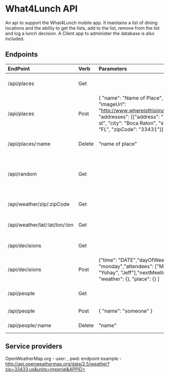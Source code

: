 # What4Lunch API
An api to support the What4Lunch mobile app. It maintains a list of dining locations and the ability to get the lists, add to the list, remove from the list and log a lunch decision. A Client app to administer the database is also included.

## Endpoints
| EndPoint  | Verb  | Parameters | Description |
|:--------- |:----  |:----------    |:----------- |
| /api/places    | Get    | | Returns an array of all places |
| /api/places    | Post | { "name": "Name of Place", "imageUrl": "http://www.whereisthisimage.com", "addresses": [{"address": "123 here st", "city": "Boca Raton", "state": "FL", "zipCode": "33431"}] } | Adds a new pace |
| /api/places/:name | Delete | "name of place" | Removes place from list |
| /api/random   | Get | | Returns a random place from the list of stored places  |
| /api/weather/zip/:zipCode | Get | | Returns weather object |
| /api/weather/lat/:lat/lon/:lon | Get |  | Returns weather object |
| /api/decisions |  Get |   | Returns a list of decisions |
| /api/decisions | Post | {"time": "DATE","dayOfWeek": "monday","attendees": ["Mike", "Yohay", "Jeff"],"nextMeeting": 35, "weather": {}, "place": {} ] | Adds a decision |
| /api/people | Get |   | Returns a list of people |
| /api/people | Post | { "name": "someone" }  | Adds a person |
| /api/people/:name | Delete | "name"  | Deletes a person |
## Service providers

OpenWeatherMap.org  - user: , pwd: 
endpoint example    - http://api.openweathermap.org/data/2.5/weather?zip=33433,us&units=imperial&APPID=

